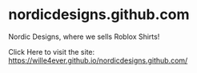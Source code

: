 # nordicdesigns.github.com
Nordic Designs, where we sells Roblox Shirts!

Click Here to visit the site: https://wille4ever.github.io/nordicdesigns.github.com/
